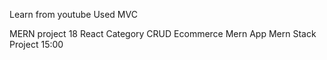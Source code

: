 Learn from youtube
Used MVC

MERN project
18 React Category CRUD Ecommerce Mern App Mern Stack Project 15:00
